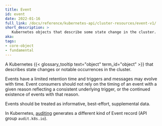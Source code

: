 ```yaml
---
title: Event
id: event
date: 2022-01-16
full_link: /docs/reference/kubernetes-api/cluster-resources/event-v1/
short_description: >
   Kubernetes objects that describe some state change in the cluster.
aka: 
tags:
- core-object
- fundamental
---
```

A Kubernetes {{< glossary_tooltip text="object" term_id="object" >}} that describes state changes
or notable occurrences in the cluster.

<!--more-->
Events have a limited retention time and triggers and messages may evolve with time.
Event consumers should not rely on the timing of an event with a given reason reflecting a consistent underlying trigger,
or the continued existence of events with that reason.

Events should be treated as informative, best-effort, supplemental data.

In Kubernetes, [auditing](/docs/tasks/debug/debug-cluster/audit/) generates a different kind of
Event record (API group `audit.k8s.io`).
